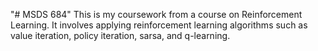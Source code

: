 "# MSDS 684" 
This is my coursework from a course on Reinforcement Learning. It involves applying reinforcement learning algorithms such as
value iteration, policy iteration, sarsa, and q-learning.
